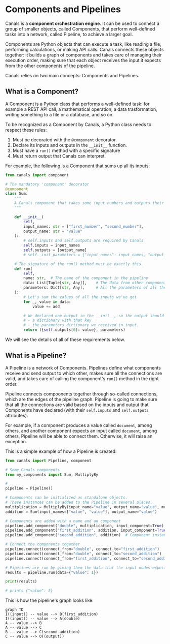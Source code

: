 # Components and Pipelines

Canals is a **component orchestration engine**. It can be used to connect a group of smaller objects, called Components,
that perform well-defined tasks into a network, called Pipeline, to achieve a larger goal.

Components are Python objects that can execute a task, like reading a file, performing calculations, or making API
calls. Canals connects these objects together: it builds a graph of components and takes care of managing their
execution order, making sure that each object receives the input it expects from the other components of the pipeline.

Canals relies on two main concepts: Components and Pipelines.

## What is a Component?

A Component is a Python class that performs a well-defined task: for example a REST API call, a mathematical operation,
a data trasformation, writing something to a file or a database, and so on.

To be recognized as a Component by Canals, a Python class needs to respect these rules:

1. Must be decorated with the `@component` decorator
2. Declare its inputs and outputs in the `__init__` function.
3. Must have a `run()` method with a specific signature
4. Must return output that Canals can interpret.

For example, the following is a Component that sums up all its inputs:

```python
from canals import component

# The mandatory 'component' decorator
@component
class Sum:
    """
    A Canals component that takes some input numbers and outputs their sum.
    """

    def __init__(
        self,
        input_names: str = ["first_number", "second_number"],
        output_name: str = "value"
    ):
        # self.inputs and self.outputs are required by Canals
        self.inputs = input_names
        self.outputs = [output_name]
        # self._init_parameters = {"input_names": input_names, "output_name": output_name}

    # The signature of the run() method must be exactly this.
    def run(
        self,
        name: str,  # The name of the component in the pipeline
        data: List[Tuple[str, Any]],    # The data from other components
        parameters: Dict[str, Any],     # All the parameters of all the nodes in the pipeline
    ):
        # Let's sum the values of all the inputs we've got
        for _, value in data:
            value += add

        # We declared one output in the __init__, so the output should be:
        # - a dictionary with that key
        # - the parameters dictionary we received in input.
        return ({self.outputs[0]: value}, parameters)
```

We will see the details of all of these requirements below.

## What is a Pipeline?

A Pipeline is a network of Components. Pipelines define what components receive and send output to which other, makes
sure all the connections are valid, and takes care of calling the component's `run()` method in the right order.

Pipeline connects compoonents together through so-called connections, which are the edges of the pipeline graph.
Pipeline is going to make sure that all the connections are valid based on the inputs and output that Components have
declared (with their `self.inputs` and `self.outputs` attributes).

For example, if a component produces a value called `document`, among others, and another component expects an input
called `document`, among others, Pipeline will be able to connect them. Otherwise, it will raise an exception.

This is a simple example of how a Pipeline is created:


```python
from canals import Pipeline, component

# Some Canals components
from my_components import Sum, MultiplyBy

#
pipeline = Pipeline()

# Components can be initialized as standalone objects.
# These instances can be added to the Pipeline in several places.
multiplication = MultiplyBy(input_name="value", output_name="value", multiply_by=2)
addition = Sum(input_names=["value", "value"], output_name="value")

# Components are added with a name and an component
pipeline.add_component("double", multiplication, input_component=True)
pipeline.add_component("first_addition", addition, input_component=True)
pipeline.add_component("second_addition", addition)  # Component instances can be reused

# Connect the components together
pipeline.connect(connect_from="double", connect_to="first_addition")
pipeline.connect(connect_from="double", connect_to="second_addition")
pipeline.connect(connect_from="first_addition", connect_to="second_addition")

# Pipelines are run by giving them the data that the input nodes expect.
results = pipeline.run(data={"value": 1})

print(results)

# prints {"value": 5}
```

This is how the pipeline's graph looks like:

```mermaid
graph TD
I((input)) -- value --> B(first_addition)
I((input)) -- value --> A(double)
A -- value --> B
A -- value --> C
B -- value --> C(second addition)
C -- value --> O((output))
```
